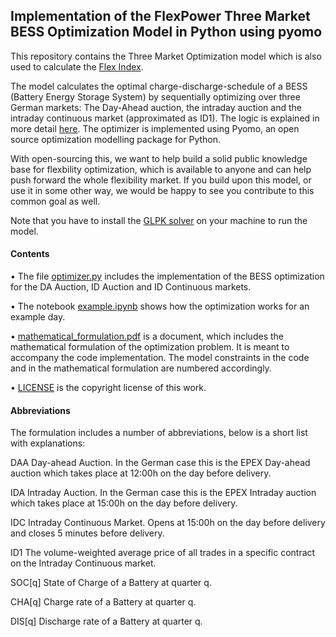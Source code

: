 ## Implementation of the FlexPower Three Market BESS Optimization Model in Python using pyomo


This repository contains the Three Market Optimization model which is also used to calculate the [Flex Index](https://flex-power.energy/?page_id=5811). 

The model calculates the optimal charge-discharge-schedule of a BESS (Battery Energy Storage System) by sequentially optimizing over three German markets: The Day-Ahead auction, the intraday auction and the intraday continuous market (approximated as ID1). The logic is explained in more detail [here](https://flex-power.energy/?page_id=5811). The optimizer is implemented using Pyomo, an open source optimization modelling package for Python.

With open-sourcing this, we want to help build a solid public knowledge base for flexbility optimization, which is available to anyone and can help push forward the whole flexibility market. If you build upon this model, or use it in some other way, we would be happy to see you contribute to this common goal as well. 

Note that you have to install the [GLPK solver](https://www.gnu.org/software/glpk/) on your machine to run the model. 

#### Contents 

• The file [optimizer.py](optimizer.py) includes the implementation of the BESS optimization for the DA Auction, ID Auction and ID Continuous markets. 

• The notebook [example.ipynb](example.ipynb) shows how the optimization works for an example day.

• [mathematical_formulation.pdf](mathematical_formulation.pdf) is a document, which includes the mathematical formulation of the optimization problem. It is meant to accompany the code implementation. The model constraints in the code and in the mathematical formulation are numbered accordingly. 

• [LICENSE](LICENSE) is the copyright license of this work.


#### Abbreviations

The formulation includes a number of abbreviations, below is a short list with explanations:

DAA         Day-ahead Auction. In the German case this is the EPEX Day-ahead auction which takes place at 12:00h on the day before delivery.

IDA          Intraday Auction. In the German case this is the EPEX Intraday auction which takes place at 15:00h on the day before delivery. 

IDC          Intraday Continuous Market. Opens at 15:00h on the day before delivery and closes 5 minutes before delivery.

ID1          The volume-weighted average price of all trades in a specific contract on the Intraday Continuous market.

SOC[q]       State of Charge of a Battery at quarter q.

CHA[q]       Charge rate of a Battery at quarter q.

DIS[q]       Discharge rate of a Battery at quarter q.
